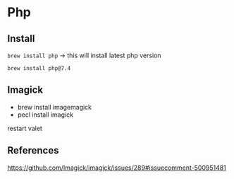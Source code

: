 # Php

## Install

`brew install php` -> this will install latest php version

`brew install php@7.4`

## Imagick

* brew install imagemagick
* pecl install imagick

restart valet

## References

https://github.com/Imagick/imagick/issues/289#issuecomment-500951481